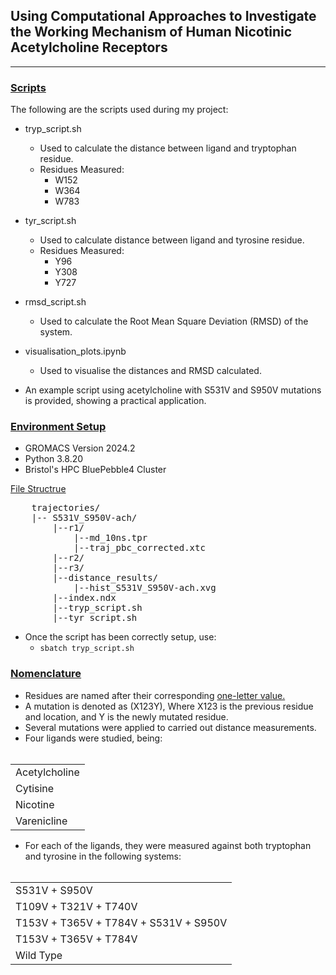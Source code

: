 ## Using Computational Approaches to Investigate the Working Mechanism of Human Nicotinic Acetylcholine Receptors
---

### <u>Scripts</u>
The following are the scripts used during my project: 
- tryp_script.sh
    - Used to calculate the distance between ligand and  tryptophan residue. 
    - Residues Measured:
        - W152
        - W364
        - W783
- tyr_script.sh
    - Used to calculate distance between ligand and tyrosine residue. 
    - Residues Measured: 
        - Y96
        - Y308
        - Y727
- rmsd_script.sh
    - Used to calculate the Root Mean Square Deviation (RMSD) of the system. 
- visualisation_plots.ipynb
    - Used to visualise the distances and RMSD calculated. 

- An example script using acetylcholine with S531V and S950V mutations is provided, showing a practical application. 

### <u>Environment Setup</u>
- GROMACS Version 2024.2
- Python 3.8.20 
- Bristol's HPC BluePebble4 Cluster

<p><u>File Structrue</u><p>
<pre>
    trajectories/
    |-- S531V_S950V-ach/
        |--r1/
            |--md_10ns.tpr
            |--traj_pbc_corrected.xtc
        |--r2/
        |--r3/
        |--distance_results/
            |--hist_S531V_S950V-ach.xvg
        |--index.ndx
        |--tryp_script.sh
        |--tyr_script.sh
</pre>

- Once the script has been correctly setup, use:
    - <code>sbatch tryp_script.sh</code>


### <u>Nomenclature</u>
- Residues are named after their corresponding [one-letter value.](https://www.ebi.ac.uk/pdbe/docs/roadshow_tutorial/msdtarget/AAcodes.html)
- A mutation is denoted as (X123Y), Where X123 is the previous residue and location, and Y is the newly mutated residue.  
- Several mutations were applied to carried out distance measurements. 
- Four ligands were studied, being:
<br></br>
<t>
    <table>
        <tr><td>Acetylcholine</td></tr>
        <tr><td>Cytisine</td></tr>
        <tr><td>Nicotine</td></tr>
        <tr><td>Varenicline</td></tr>
    </table>
</t>

- For each of the ligands, they were measured against both tryptophan and tyrosine in the following systems: 
<br></br>
<t>
    <table>
        <tr><td>S531V + S950V</td></tr>
        <tr><td>T109V + T321V + T740V</td></tr>
        <tr><td>T153V + T365V + T784V + S531V + S950V</td></tr>
        <tr><td>T153V + T365V + T784V</td></tr>
        <tr><td>Wild Type</td></tr>
    </table>
</t>
<br>


